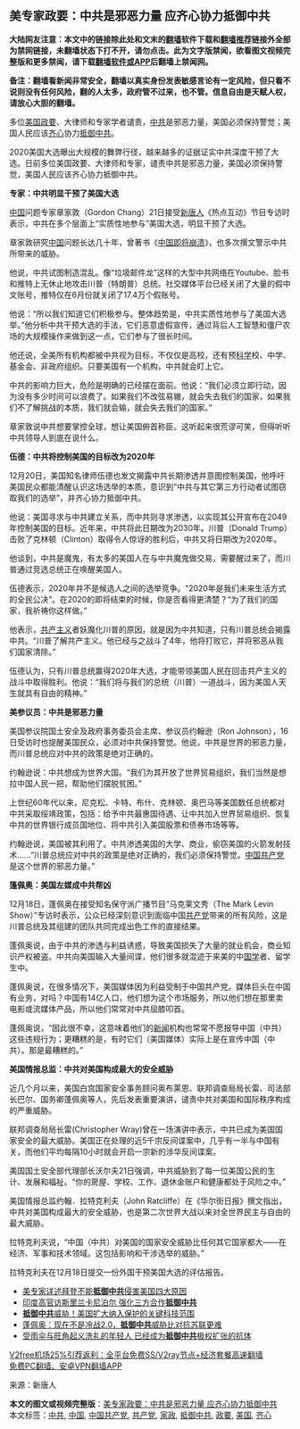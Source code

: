  <h2>美专家政要：中共是邪恶力量 应齐心协力抵御中共</h2> <p class="notice"><b>大陆网友注意：本文中的链接除此处和文末的<a href="https://github.com/bannedbook/fanqiang" >翻墙</a>软件下载和<a href="https://github.com/killgcd/justmysocks/blob/master/README.md">翻墙推荐</a>链接外全部为禁网链接，未翻墙状态下打不开，请勿点击。此为文字版禁闻，欲看图文视频完整版和更多禁闻，请下载<a href="https://github.com/bannedbook/fanqiang">翻墙软件或APP</a>后翻墙上禁闻网。</p><p>备注：翻墙看新闻非常安全，翻墙以真实身份发表敏感言论有一定风险，但只看不说则没有任何风险，翻的人太多，政府管不过来，也不管。信息自由是天赋人权，请放心大胆的翻墙。</b></p>  <div class="entry"> <p id="conimg">多位<a href="https://www.bannedbook.org/bnews/tag/%e7%be%8e%e5%9b%bd/" class="st_tag internal_tag" rel="tag" title="标签 美国 下的日志">美国</a><a href="https://www.bannedbook.org/bnews/tag/%E6%94%BF%E8%A6%81/" class="st_tag internal_tag" rel="tag" title="标签 政要 下的日志">政要</a>、大律师和专家学者谴责，<a href="https://www.bannedbook.org/bnews/tag/%e4%b8%ad%e5%85%b1/" class="st_tag internal_tag" rel="tag" title="标签 中共 下的日志">中共</a>是邪恶力量，美国必须保持警觉；美国人民应该<a href="https://www.bannedbook.org/bnews/tag/%e9%bd%90%e5%bf%83/" class="st_tag internal_tag" rel="tag" title="标签 齐心 下的日志">齐心</a>协力<a href="https://www.bannedbook.org/bnews/tag/%E6%8A%B5%E5%BE%A1%E4%B8%AD%E5%85%B1/" class="st_tag internal_tag" rel="tag" title="标签 抵御中共 下的日志">抵御中共</a>。</p> <p>2020美国大选曝出大规模的舞弊行径，越来越多的证据证实中共深度干预了大选。日前多位美国政要、大律师和专家，谴责中共是邪恶力量，美国必须保持警觉，美国人民应该齐心协力抵御中共。</p> <p><strong>专家：中共明显干预了美国大选</strong></p> <p><span class='wp_keywordlink_affiliate'><a href="https://www.bannedbook.org/" title="中国" target="_blank">中国</a></span>问题专家章家敦（Gordon Chang）21日接受<span class='wp_keywordlink_affiliate'><a href="https://www.ntdtv.com/" title="新唐人">新唐人</a></span>《热点互动》节目专访时表示，中共在多个层面上“实质性地参与”美国大选，明显干预了大选。</p> <p>章家敦研究<a href="https://www.bannedbook.org/bnews/tag/%E4%B8%AD%E5%9B%BD/" class="st_tag internal_tag" rel="tag" title="标签 中国 下的日志">中国</a>问题长达几十年，曾著书《<span class='wp_keywordlink'><a href="https://www.bannedbook.org/forum2/topic1767.html" title="《中国即将崩溃》" target="_blank">中国即将崩溃</a></span>》，也多次撰文警示中共所带来的威胁。</p> <p>他说，中共试图制造混乱。像“垃圾邮件龙”这样的大型中共网络在Youtube、脸书和推特上无休止地攻击川普（特朗普）总统。社交媒体平台已经关闭了大量的假中文账号，推特仅在6月份就关闭了17.4万个假账号。</p> <p>他说：“所以我们知道它们积极参与。整体趋势是，中共实质性地参与了美国大选举。”他分析中共干预大选的手法，它们恶意虚假宣传，通过背后人工智慧和僵尸农场的大规模操作来做到这一点，它们参与了很长时间。</p> <p>他还说，全美所有机构都被中共视为目标，不仅仅是高校，还有预<span class='wp_keywordlink'><a href="https://www.bannedbook.org/forum11/topic309.html" title="禁片：“科学”的棍子" target="_blank">科学</a></span>校、中学、基金会、非政府组织。只要美国有一个机构，中共就会盯上它。</p>  <p>中共的影响力巨大，危险是明确的已经摆在面前。他说：“我们必须立即行动，因为没有多少时间可以浪费了。如果我们不改弦易辙，就会失去我们的国家，如果我们不了解挑战的本质，我们就会输，就会失去我们的国家。”</p> <p>章家敦说中共想要掌控全球，想让美国俯首称臣。这听起来很荒谬可笑，但得听听中共领导人到底在说什么。</p> <p><strong>伍德：中共将控制美国的目标改为2020年</strong></p> <p>12月20日，美国知名律师伍德也发文揭露中共长期渗透并意图控制美国，他呼吁美国民众都能清醒认识这场选举的本质，意识到“中共与其它第三方行动者试图窃取我们的选举”，并齐心协力抵御中共。</p> <p>他说：美国寻求与中共建立关系，而中共则寻求渗透，以实现其公开宣布在2049年控制美国的目标。近年来，中共将此日期改为2030年。川普（Donald Trump）击败了克林顿（Clinton）取得令人惊讶的胜利后，中共又将日期改为2020年。</p> <p>他谈到，中共是魔鬼，有太多的美国人在与中共魔鬼做交易，需要醒过来了，而川普通过竞选总统正在唤醒美国人。</p> <p>伍德表示，2020年并不是候选人之间的选举竞争。“2020年是我们未来生活方式的全民公决”。在2020的即将结束的时候，你是否看得更清楚？“为了我们的国家，我祈祷你这样做。”</p> <p>他表示，<span class='wp_keywordlink'><a href="https://www.bannedbook.org/forum2/topic6177.html" title="《共产主义的终极目的》" target="_blank">共产主义</a></span>者妖魔化川普的原因，就是因为中共知道，只有川普总统会揭露中共。“川普了解共产主义。他已经与之战斗了4年，他将打败它，并将邪恶从我们国家清除。”</p>  <p>伍德认为，只有川普总统赢得2020年大选，才能带领美国人民在回击共产主义的战斗中取得胜利。他说：“我们将与我们的总统（川普）一道战斗，因为美国人天生就具有自由的精神。”</p> <p><strong>美参议员：中共是邪恶力量</strong></p> <p>美国参议院国土安全及政府事务委员会主席、参议员约翰逊（Ron Johnson），16日受访时也提醒美国民众，必须对中共保持警觉。他说，中共是世界的邪恶力量，而川普总统应对中共的政策是绝对正确的。</p> <p>约翰逊说：中共想成为世界大国。“我们为其开放了世界贸易组织，我们当然是想拉中国人民一把，帮助他们摆脱贫困。”</p> <p>上世纪60年代以来，尼克松、卡特、布什、克林顿、奥巴马等美国数任总统都对中共采取绥靖政策，包括：给予中共最惠国待遇、让中共加入世界贸易组织、恢复中共的世界银行成员国地位、将中共引入美国股票和债券市场等等。</p> <p>约翰逊说，美国被其利用了。中共渗透美国的大学、商业，偷窃美国的火箭发射技术……“川普总统应对中共的政策是绝对正确的，我们必须保持警觉。<a href="https://www.bannedbook.org/bnews/tag/%e4%b8%ad%e5%9b%bd%e5%85%b1%e4%ba%a7%e5%85%9a/" class="st_tag internal_tag" rel="tag" title="标签 中国共产党 下的日志">中国共产党</a>是这个世界的邪恶力量。”</p> <p><strong>篷佩奥：美国左媒成中共帮凶</strong></p> <p>12月18日，蓬佩奥在接受知名保守派广播节目“马克莱文秀（The Mark Levin Show）”专访时表示，公众已经深刻意识到面临中国<a href="https://www.bannedbook.org/bnews/tag/%e5%85%b1%e4%ba%a7%e5%85%9a/" class="st_tag internal_tag" rel="tag" title="标签 共产党 下的日志">共产党</a>带来的所有风险，这是川普总统及其组建的团队共同完成出色工作的直接结果。</p>  <p>蓬佩奥说，由于中共的渗透与利益诱惑，导致美国损失了大量的就业机会，商业知识产权被盗。中共向美国输入大量间谍，他们很多就混迹于来美的中<span class='wp_keywordlink'><a href="https://www.bannedbook.org/forum24/" title="国学传统文化禁书" target="_blank">国学</a></span>者、留学生中。</p> <p>蓬佩奥说，在很多情况下，美国媒体因为利益受制于中国共产党。媒体巨头在中国有业务，对吗？中国有14亿人口，他们想为这个市场服务，所以他们想在那里卖电影或流媒体产品，所以他们常常对中共屈膝叩首。</p> <p>蓬佩奥说，“因此很不幸，这意味着他们的<span class='wp_keywordlink_affiliate'><a href="https://www.bannedbook.org/" title="新闻">新闻</a></span>机构也常常不愿报导中国（中共）这些违规行为；更糟糕的是，有时它们（美国媒体）实际上是在宣传中国（中共）。那是最糟糕的。”</p> <p><strong>美国情报总监：中共对美国构成最大的安全威胁</strong></p> <p>近几个月以来，美国白宫国家安全事务顾问奥布莱恩、联邦调查局局长雷、司法部长巴尔、国务卿蓬佩奥等人，先后发表重要演讲，谴责中共对美国和国际秩序构成的严重威胁。</p> <p>联邦调查局局长雷(Christopher Wray)曾在一场演讲中表示，中共已成为美国国家安全的最大威胁。美国正在处理的近5千宗反间谍案中，几乎有一半与中国有关，而他们平均每隔10小时就会开启一宗新的涉华反间谍案。</p> <p>美国国土安全部代理部长沃尔夫21日强调，中共威胁到了每一位美国公民的生计、发展和福祉。“你的房屋、学校、工作、退休金账户和健康都处于风险之中。”</p> <p>美国情报总监约翰．拉特克利夫（John Ratcliffe）在《华尔街日报》撰文指出，中共对美国构成最大的安全威胁，也是第二次世界大战以来对全世界民主与自由的最大威胁。</p>  <p>拉特克利夫说，“中国（中共）对美国的国家安全威胁比任何其它国家都大——在经济、军事和技术领域。这包括影响和干涉选举的威胁。”</p> <p>拉特克利夫在12月18日提交一份外国干预美国大选的评估报告。</p> <ul class='op-related-articles' title='相关阅读'> <li><a href='https://www.bannedbook.org/bnews/comments/20201208/1443794.html' target='_blank'>美专家详述拜登不能<b>抵御中共</b>侵害美国四大原因</a></li> <li><a href='https://www.bannedbook.org/bnews/comments/20201127/1438163.html' target='_blank'>印度高官访斯里兰卡尼泊尔 强化三方合作<b>抵御中共</b></a></li> <li><a href='https://www.bannedbook.org/bnews/cnnews/20201017/1415330.html' target='_blank'><b>抵御中共</b>威胁！美国扩大纳入保护的关键科技范围</a></li> <li><a href='https://www.bannedbook.org/bnews/headline/20200813/1379365.html' target='_blank'>蓬佩奥：现在不是冷战2.0，<b>抵御中共</b>威胁比对抗苏联更难</a></li> <li><a href='https://www.bannedbook.org/bnews/baitai/20190620/1146299.html' target='_blank'>受雨伞与旺角起义洗礼的年轻人 已经成为<b>抵御中共</b>极权扩张的抗体</a></li> </ul> <p class="texttj"> <a href="https://www.bannedbook.org/forum23/topic22702.html" target="_blank">V2free机场25%引荐返利：全平台免费SS/V2ray节点+经济套餐高速翻墙</a><br/> <a href="https://github.com/bannedbook/fanqiang/wiki/%E7%A6%81%E9%97%BB%E7%BD%91%E5%AE%89%E5%8D%93%E7%BF%BB%E5%A2%99%E6%96%B0%E9%97%BBAPP" target="_blank">免费PC翻墙、安卓VPN翻墙APP</a></p><p> 来源：新唐人 </p><a name='sharetosocial'></a>       <div><b>本文的图文或视频完整版</b>：<a href='https://www.bannedbook.org/bnews/cbnews/20201223/1453448.html'>美专家政要：中共是邪恶力量 应齐心协力抵御中共</a></div>  </div><!--END ENTRY--> <div class="postfooter"> <div>本文标签：<a href="https://www.bannedbook.org/bnews/tag/%e4%b8%ad%e5%85%b1/" rel="tag">中共</a>, <a href="https://www.bannedbook.org/bnews/tag/%E4%B8%AD%E5%9B%BD/" rel="tag">中国</a>, <a href="https://www.bannedbook.org/bnews/tag/%e4%b8%ad%e5%9b%bd%e5%85%b1%e4%ba%a7%e5%85%9a/" rel="tag">中国共产党</a>, <a href="https://www.bannedbook.org/bnews/tag/%e5%85%b1%e4%ba%a7%e5%85%9a/" rel="tag">共产党</a>, <a href="https://www.bannedbook.org/bnews/tag/%E5%AE%B6%E6%94%BF/" rel="tag">家政</a>, <a href="https://www.bannedbook.org/bnews/tag/%E6%8A%B5%E5%BE%A1%E4%B8%AD%E5%85%B1/" rel="tag">抵御中共</a>, <a href="https://www.bannedbook.org/bnews/tag/%E6%94%BF%E8%A6%81/" rel="tag">政要</a>, <a href="https://www.bannedbook.org/bnews/tag/%e7%be%8e%e5%9b%bd/" rel="tag">美国</a>, <a href="https://www.bannedbook.org/bnews/tag/%e9%bd%90%e5%bf%83/" rel="tag">齐心</a></div>  </div><!--END POSTFOOTER--> 